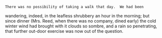 	There was no possibility of taking a walk that day.  We had been
wandering, indeed, in the leafless shrubbery an hour in the morning;
but since dinner (Mrs. Reed, when there was no company, dined early)
the cold winter wind had brought with it clouds so sombre, and a
rain so penetrating, that further out-door exercise was now out of
the question.


